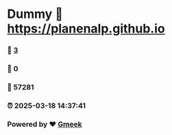 # Dummy :link: https://planenalp.github.io 
### :page_facing_up: [3](https://planenalp.github.io/tag.html) 
### :speech_balloon: 0 
### :hibiscus: 57281 
### :alarm_clock: 2025-03-18 14:37:41 
### Powered by :heart: [Gmeek](https://github.com/Meekdai/Gmeek)
